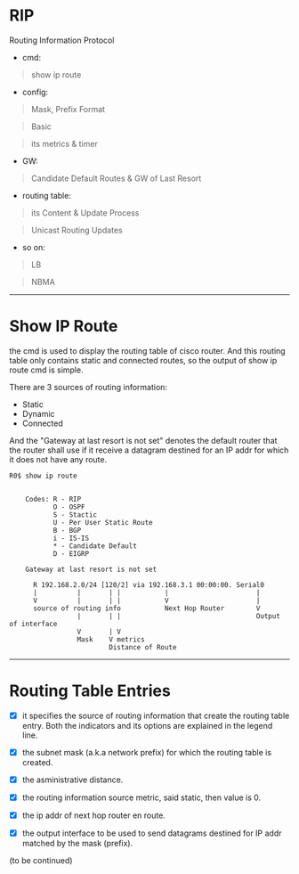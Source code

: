 # RIP

Routing Information Protocol

* cmd:

> show ip route

* config:

> Mask, Prefix Format

> Basic

> its metrics & timer

* GW:

> Candidate Default Routes & GW of Last Resort

* routing table:

> its Content & Update Process

> Unicast Routing Updates

* so on:

> LB

> NBMA

------------------------------------------------------------------------
# Show IP Route

the cmd is used to display the routing table of cisco router. And this routing table only contains static and connected routes, so the output of show ip route cmd is simple.

There are 3 sources of routing information:

* Static
* Dynamic
* Connected

And the "Gateway at last resort is not set" denotes the default router that the router shall use if it receive a datagram destined for an IP addr for which it does not have any route.

    R0$ show ip route
    
    
        Codes: R - RIP
               O - OSPF
               S - Stactic
               U - Per User Static Route
               B - BGP
               i - IS-IS
               * - Candidate Default
               D - EIGRP
           
        Gateway at last resort is not set
           
          R 192.168.2.0/24 [120/2] via 192.168.3.1 00:00:00. Serial0
          |          |       | |           |                      |
          V          |       | |           V                      |
          source of routing info           Next Hop Router        V
                     |       | |                                  Output of interface
                     V       | V
                     Mask    V metrics
                             Distance of Route
                             
------------------------------------------------------------------------
# Routing Table Entries

- [x] it specifies the source of routing information that create the routing table entry. Both the indicators and its options are explained in the legend line.

- [x] the subnet mask (a.k.a network prefix) for which the routing table is created.

- [x] the asministrative distance.

- [x] the routing information source metric, said static, then value is 0.

- [x] the ip addr of next hop router en route.

- [x] the output interface to be used to send datagrams destined for IP addr matched by the mask (prefix).



(to be continued)
